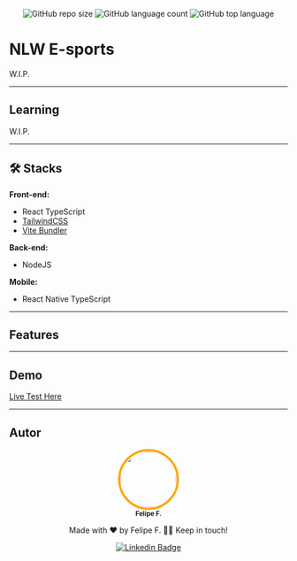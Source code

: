 <div align="center">

 <!-- :uk: [English version](/Readme/README-en.md) / [Pt-BR version](../README.md) -->

 <img src="" style="border-top-left-radius: 10px; border-top-right-radius: 10px">

  ![GitHub repo size](https://img.shields.io/github/repo-size/felpfsf/nlw-gamecom-mobile) ![GitHub language count](https://img.shields.io/github/languages/count/felpfsf/nlw-gamecom-mobile) ![GitHub top language](https://img.shields.io/github/languages/top/felpfsf/nlw-gamecom-mobile)

</div>

# NLW E-sports

W.I.P.

---

## Learning

W.I.P.

---

## 🛠 Stacks

**Front-end:**

- React TypeScript
- [TailwindCSS](https://tailwindcss.com/docs/guides/create-react-app)
- [Vite Bundler](https://vitejs.dev/)

**Back-end:**

- NodeJS

**Mobile:**

- React Native TypeScript

---

## Features

---

## Demo

[Live Test Here]()

---

## Autor

<div align='center'>

 <img style="border:4px solid orange; border-radius: 100%; padding:1px;" src="https://github.com/felpfsf.png" width="100px;" alt=""/>
 <br />
 <sub><b>Felipe F.</b></sub>

Made with ❤️ by Felipe F. 👋🏽 Keep in touch!

[![Linkedin Badge](https://img.shields.io/badge/-Felipe-blue?style=flat-square&logo=Linkedin&logoColor=white&link=https://www.linkedin.com/in/felipefsf/)](https://www.linkedin.com/in/felipefsf/)

</div>